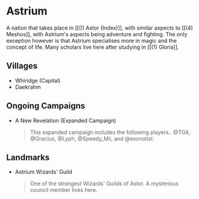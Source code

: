 # Astrium
A nation that takes place in [[(!) Astor (Index)]], with similar aspects to [[(4) Meshos]], with Astrium's aspects being adventure and fighting. The only exception however is that Astrium specialises more in magic and the concept of life. Many scholars live here after studying in [[(1) Gloria]].

## Villages
- Whiridge (Capital)
- Daekrahm

## Ongoing Campaigns
- A New Revelation (Expanded Campaign)
  > This expanded campaign includes the following players.. @TGA, @Gracius, @Lyph, @Speedy_Mii, and @exonotist.

## Landmarks
- Astrium Wizards' Guild
  > One of the strongest Wizards' Guilds of Astor. A mysterious council member lives here.